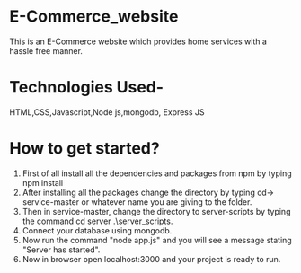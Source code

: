 # E-Commerce_website
This is an E-Commerce website which provides home services with a hassle free manner.

# Technologies Used-
HTML,CSS,Javascript,Node js,mongodb, Express JS

# How to get started?

1) First of all install all the dependencies and packages from npm by typing npm install<package name>
2) After installing all the packages change the directory by typing cd-> service-master or whatever name you are giving to the folder.
3) Then in service-master, change the directory to server-scripts by typing the command cd server .\server_scripts\.
4) Connect your database using mongodb.
5) Now run the command "node app.js" and you will see a message stating "Server has started".
6) Now in browser open localhost:3000 and your project is ready to run.
  

  
